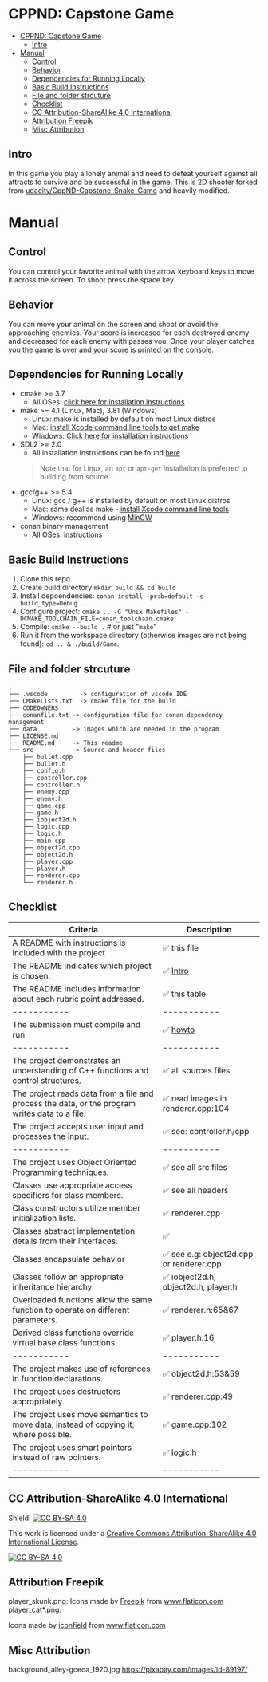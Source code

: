 # CPPND: Capstone Game

- [CPPND: Capstone Game](#cppnd-capstone-game)
  - [Intro](#intro)
- [Manual](#manual)
  - [Control](#control)
  - [Behavior](#behavior)
  - [Dependencies for Running Locally](#dependencies-for-running-locally)
  - [Basic Build Instructions](#basic-build-instructions)
  - [File and folder strcuture](#file-and-folder-strcuture)
  - [Checklist](#checklist)
  - [CC Attribution-ShareAlike 4.0 International](#cc-attribution-sharealike-40-international)
  - [Attribution Freepik](#attribution-freepik)
  - [Misc Attribution](#misc-attribution)

## Intro
In this game you play a lonely animal and need to defeat yourself against all attracts to survive and be successful in the game. This is 2D shooter forked from [udacity/CppND-Capstone-Snake-Game](https://github.com/udacity/CppND-Capstone-Snake-Game) and heavily modified.

# Manual
## Control
You can control your favorite animal with the arrow keyboard keys to move it across the screen. To shoot press the space key.   
## Behavior
You can move your animal on the screen and shoot or avoid the approaching enemies. Your score is increased for each destroyed enemy and decreased for each enemy with passes you.
Once your player catches you the game is over and your score is printed on the console.

## Dependencies for Running Locally
* cmake >= 3.7
  * All OSes: [click here for installation instructions](https://cmake.org/install/)
* make >= 4.1 (Linux, Mac), 3.81 (Windows)
  * Linux: make is installed by default on most Linux distros
  * Mac: [install Xcode command line tools to get make](https://developer.apple.com/xcode/features/)
  * Windows: [Click here for installation instructions](http://gnuwin32.sourceforge.net/packages/make.htm)
* SDL2 >= 2.0
  * All installation instructions can be found [here](https://wiki.libsdl.org/Installation)
  >Note that for Linux, an `apt` or `apt-get` installation is preferred to building from source. 
* gcc/g++ >= 5.4
  * Linux: gcc / g++ is installed by default on most Linux distros
  * Mac: same deal as make - [install Xcode command line tools](https://developer.apple.com/xcode/features/)
  * Windows: recommend using [MinGW](http://www.mingw.org/)
* conan binary management
  * All OSes: [instructions](https://docs.conan.io/en/latest/installation.html#)

## Basic Build Instructions

1. Clone this repo.
2. Create build directory `mkdir build && cd build`
3. Install depoendencies: `conan install -pr:b=default -s build_type=Debug ..`
4. Configure project: `cmake .. -G "Unix Makefiles" -DCMAKE_TOOLCHAIN_FILE=conan_toolchain.cmake`
5. Compile: `cmake --build .`  # or just "`make`"
6. Run it from the workspace directory (otherwise images are not being found): `cd .. & ./build/Game`. 

## File and folder strcuture
```
.
├── .vscode         -> configuration of vscode IDE 
├── CMakeLists.txt  -> cmake file for the build    
├── CODEOWNERS  
├── conanfile.txt -> configuration file for conan dependency management 
├── data          -> images which are needed in the program
├── LICENSE.md
├── README.md     -> This readme
└── src           -> Source and header files
    ├── bullet.cpp
    ├── bullet.h
    ├── config.h
    ├── controller.cpp
    ├── controller.h
    ├── enemy.cpp
    ├── enemy.h
    ├── game.cpp
    ├── game.h
    ├── iobject2d.h
    ├── logic.cpp
    ├── logic.h
    ├── main.cpp
    ├── object2d.cpp
    ├── object2d.h
    ├── player.cpp
    ├── player.h
    ├── renderer.cpp
    └── renderer.h
```

## Checklist
| Criteria                                                                                       | Description                             |
| ---------------------------------------------------------------------------------------------- | --------------------------------------- |
| A README with instructions is included with the project                                        | ✅ this file                             |
| The README indicates which project is chosen.                                                  | ✅ [Intro](#intro)                       |
| The README includes information about each rubric point addressed.                             | ✅ this table                            |
| -----------                                                                                    | -----------                             |
| The submission must compile and run.                                                           | ✅  [howto](#basic-build-instructions)   |
| -----------                                                                                    | -----------                             |
| The project demonstrates an understanding of C++ functions and control structures.             | ✅ all sources files                     |
| The project reads data from a file and process the data, or the program writes data to a file. | ✅ read images in  renderer.cpp:104      |
| The project accepts user input and processes the input.                                        | ✅ see: controller.h/cpp                 |
| -----------                                                                                    | -----------                             |
| The project uses Object Oriented Programming techniques.                                       | ✅ see all src files                     |
| Classes use appropriate access specifiers for class members.                                   | ✅ see all headers                       |
| Class constructors utilize member initialization lists.                                        | ✅ renderer.cpp                          |
| Classes abstract implementation details from their interfaces.                                 | ✅                                       |
| Classes encapsulate behavior                                                                   | ✅ see e.g: object2d.cpp or renderer.cpp |
| Classes follow an appropriate inheritance hierarchy                                            | ✅ iobject2d.h, object2d.h, player.h     |
| Overloaded functions allow the same function to operate on different parameters.               | ✅ renderer.h:65&67                      |
| Derived class functions override virtual base class functions.                                 | ✅ player.h:16                           |
| -----------                                                                                    | -----------                             |
| The project makes use of references in function declarations.                                  | ✅ object2d.h:53&59                      |
| The project uses destructors appropriately.                                                    | ✅ renderer.cpp:49                       |
| The project uses move semantics to move data, instead of copying it, where possible.           | ✅ game.cpp:102                          |
| The project uses smart pointers instead of raw pointers.                                       | ✅ logic.h                               |
| -----------                                                                                    | -----------                             |




## CC Attribution-ShareAlike 4.0 International
Shield: [![CC BY-SA 4.0][cc-by-sa-shield]][cc-by-sa]

This work is licensed under a
[Creative Commons Attribution-ShareAlike 4.0 International License][cc-by-sa].

[![CC BY-SA 4.0][cc-by-sa-image]][cc-by-sa]

[cc-by-sa]: http://creativecommons.org/licenses/by-sa/4.0/
[cc-by-sa-image]: https://licensebuttons.net/l/by-sa/4.0/88x31.png
[cc-by-sa-shield]: https://img.shields.io/badge/License-CC%20BY--SA%204.0-lightgrey.svg

## Attribution Freepik
player_skunk.png: Icons made by <a href="https://www.freepik.com" title="Freepik">Freepik</a> from <a href="https://www.flaticon.com/" title="Flaticon">www.flaticon.com</a>
player_cat*.png: <div>Icons made by <a href="https://www.flaticon.com/authors/iconfield" title="iconfield">iconfield</a> from <a href="https://www.flaticon.com/" title="Flaticon">www.flaticon.com</a></div>

## Misc Attribution

background_alley-gceda_1920.jpg https://pixabay.com/images/id-89197/
